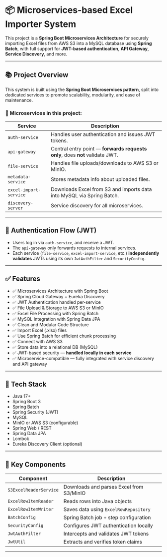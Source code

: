 # 📦 Microservices-based Excel Importer System

This project is a **Spring Boot Microservices Architecture** for securely importing Excel files from AWS S3 into a MySQL database using **Spring Batch**, with full support for **JWT-based authentication**, **API Gateway**, **Service Discovery**, and more.

---

## 📚 Project Overview

This system is built using the **Spring Boot Microservices pattern**, split into dedicated services to promote scalability, modularity, and ease of maintenance.

### 🧩 Microservices in this project:

| Service               | Description                                                                 |
|------------------------|-----------------------------------------------------------------------------|
| `auth-service`         | Handles user authentication and issues JWT tokens.                         |
| `api-gateway`          | Central entry point — **forwards requests only**, does **not** validate JWT.|
| `file-service`         | Handles file uploads/downloads to AWS S3 or MinIO.                         |
| `metadata-service`     | Stores metadata info about uploaded files.                                 |
| `excel-import-service` | Downloads Excel from S3 and imports data into MySQL via Spring Batch.|
| `discovery-server`     | Service discovery for all microservices.                                   |

---

## 🔐 Authentication Flow (JWT)

- Users log in via `auth-service`, and receive a JWT.
- The `api-gateway` only forwards requests to internal services.
- Each service (`file-service`, `excel-import-service`, etc.) **independently validates** JWTs using its own `JwtAuthFilter` and `SecurityConfig`.

---

## ✅ Features

- ✅ Microservices Architecture with Spring Boot
- ✅ Spring Cloud Gateway + Eureka Discovery
- ✅ JWT Authentication handled per-service
- ✅ File Upload & Storage to AWS S3 or MinIO
- ✅ Excel File Processing with Spring Batch
- ✅ MySQL Integration with Spring Data JPA
- ✅ Clean and Modular Code Structure
- ✅ Import Excel (.xlsx) files
- ✅ Use Spring Batch for efficient chunk processing
- ✅ Connect with AWS S3
- ✅ Store data into a relational DB (MySQL)
- ✅ JWT-based security — **handled locally in each service**
- ✅ Microservice-compatible — fully integrated with service discovery and API gateway

---

## 🧱 Tech Stack

- Java 17+
- Spring Boot 3
- Spring Batch
- Spring Security (JWT)
- MySQL
- MinIO or AWS S3 (configurable)
- Spring Web / REST
- Spring Data JPA
- Lombok
- Eureka Discovery Client (optional)

---

## 🧩 Key Components

| Component               | Description                               |
|------------------------|-------------------------------------------|
| `S3ExcelReaderService` | Downloads and parses Excel from S3/MinIO  |
| `ExcelRowItemReader`   | Reads rows into Java objects              |
| `ExcelRowItemWriter`   | Saves data using `ExcelRowRepository`     |
| `BatchConfig`          | Spring Batch job + step configuration     |
| `SecurityConfig`       | Configures JWT authentication locally     |
| `JwtAuthFilter`        | Intercepts and validates JWT tokens       |
| `JwtUtil`              | Extracts and verifies token claims        |

---

